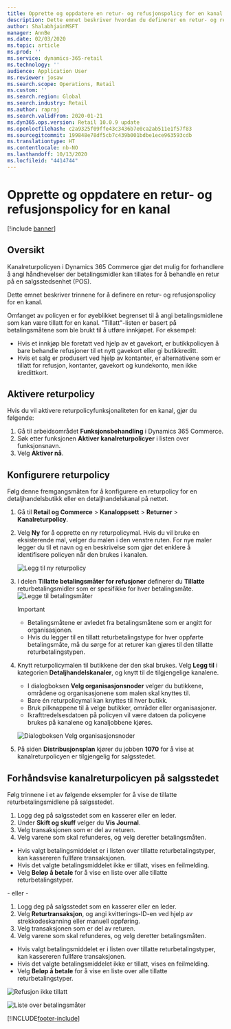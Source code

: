 ```yaml
---
title: Opprette og oppdatere en retur- og refusjonspolicy for en kanal
description: Dette emnet beskriver hvordan du definerer en retur- og refusjonspolicy for en kanal.
author: ShalabhjainMSFT
manager: AnnBe
ms.date: 02/03/2020
ms.topic: article
ms.prod: ''
ms.service: dynamics-365-retail
ms.technology: ''
audience: Application User
ms.reviewer: josaw
ms.search.scope: Operations, Retail
ms.custom: ''
ms.search.region: Global
ms.search.industry: Retail
ms.author: rapraj
ms.search.validFrom: 2020-01-21
ms.dyn365.ops.version: Retail 10.0.9 update
ms.openlocfilehash: c2a9325f09ffe43c3436b7e0ca2ab511e1f57f83
ms.sourcegitcommit: 199848e78df5cb7c439b001bdbe1ece963593cdb
ms.translationtype: HT
ms.contentlocale: nb-NO
ms.lasthandoff: 10/13/2020
ms.locfileid: "4414744"
---
```

# <a name="create-and-update-a-returns-and-refunds-policy-for-a-channel"></a>Opprette og oppdatere en retur- og refusjonspolicy for en kanal

[!include [banner](includes/banner.md)]

## <a name="overview"></a>Oversikt

Kanalreturpolicyen i Dynamics 365 Commerce gjør det mulig for forhandlere å angi håndhevelser der betalingsmidler kan tillates for å behandle en retur på en salgsstedsenhet (POS).  

Dette emnet beskriver trinnene for å definere en retur- og refusjonspolicy for en kanal.

Omfanget av policyen er for øyeblikket begrenset til å angi betalingsmidlene som kan være tillatt for en kanal. "Tillatt"-listen er basert på betalingsmåtene som ble brukt til å utføre innkjøpet. For eksempel:

- Hvis et innkjøp ble foretatt ved hjelp av et gavekort, er butikkpolicyen å bare behandle refusjoner til et nytt gavekort eller gi butikkreditt. 
- Hvis et salg er produsert ved hjelp av kontanter, er alternativene som er tillatt for refusjon, kontanter, gavekort og kundekonto, men ikke kredittkort. 


## <a name="enable-return-policy"></a>Aktivere returpolicy

Hvis du vil aktivere returpolicyfunksjonaliteten for en kanal, gjør du følgende:

1. Gå til arbeidsområdet **Funksjonsbehandling** i Dynamics 365 Commerce.
2. Søk etter funksjonen **Aktiver kanalreturpolicyer** i listen over funksjonsnavn.
3. Velg **Aktiver nå**. 

## <a name="configure-return-policy"></a>Konfigurere returpolicy

Følg denne fremgangsmåten for å konfigurere en returpolicy for en detaljhandelsbutikk eller en detaljhandelskanal på nettet.

1. Gå til **Retail og Commerce** \> **Kanaloppsett** \> **Returner** \> **Kanalreturpolicy**.

2. Velg **Ny** for å opprette en ny returpolicymal. Hvis du vil bruke en eksisterende mal, velger du malen i den venstre ruten. For nye maler legger du til et navn og en beskrivelse som gjør det enklere å identifisere policyen når den brukes i kanalen.

   ![Legg til ny returpolicy](media/Return-policy-page1.png "Legge til ny returpolicy")
     
   
3. I delen **Tillatte betalingsmåter for refusjoner** definerer du **Tillatte** returbetalingsmidler som er spesifikke for hver betalingsmåte.
   ![Legge til betalingsmåter](media/Return-policy-page2.PNG "Angi tillatte betalingsmåter per betalingstype")
   
    > [!IMPORTANT]
    > - Betalingsmåtene er avledet fra betalingsmåtene som er angitt for organisasjonen.
    > - Hvis du legger til en tillatt returbetalingstype for hver oppførte betalingsmåte, må du sørge for at returer kan gjøres til den tillatte returbetalingstypen.
    
4. Knytt returpolicymalen til butikkene der den skal brukes. Velg **Legg til** i kategorien **Detaljhandelskanaler**, og knytt til de tilgjengelige kanalene. 

    - I dialogboksen **Velg organisasjonsnoder** velger du butikkene, områdene og organisasjonene som malen skal knyttes til.
    - Bare én returpolicymal kan knyttes til hver butikk.
    - Bruk pilknappene til å velge butikker, områder eller organisasjoner.
    - Ikrafttredelsesdatoen på policyen vil være datoen da policyene brukes på kanalene og kanaljobbene kjøres. 

    ![Dialogboksen Velg organisasjonsnoder](media/Return-policy-page3.PNG "Dialogboksen Velg organisasjonsnoder")

5. På siden **Distribusjonsplan** kjører du jobben **1070** for å vise at kanalreturpolicyen er tilgjengelig for salgsstedet.

## <a name="preview-the-channel-return-policy-in-the-pos"></a>Forhåndsvise kanalreturpolicyen på salgsstedet

Følg trinnene i et av følgende eksempler for å vise de tillatte returbetalingsmidlene på salgsstedet.

1. Logg deg på salgsstedet som en kasserer eller en leder.
2. Under **Skift og skuff** velger du **Vis Journal**.
3. Velg transaksjonen som er del av returen. 
4. Velg varene som skal refunderes, og velg deretter betalingsmåten.  
- Hvis valgt betalingsmiddelet er i listen over tillatte returbetalingstyper, kan kassereren fullføre transaksjonen.
- Hvis det valgte betalingsmiddelet ikke er tillatt, vises en feilmelding.
- Velg **Beløp å betale** for å vise en liste over alle tillatte returbetalingstyper.

- eller -

1. Logg deg på salgsstedet som en kasserer eller en leder.
2. Velg **Returtransaksjon**, og angi kvitterings-ID-en ved hjelp av strekkodeskanning eller manuell oppføring. 
3. Velg transaksjonen som er del av returen. 
4. Velg varene som skal refunderes, og velg deretter betalingsmåten.  
- Hvis valgt betalingsmiddelet er i listen over tillatte returbetalingstyper, kan kassereren fullføre transaksjonen.
- Hvis det valgte betalingsmiddelet ikke er tillatt, vises en feilmelding.
- Velg **Beløp å betale** for å vise en liste over alle tillatte returbetalingstyper.

![Refusjon ikke tillatt](media/Return-policy-page6.png "Refusjonstype ikke tillatt")



![Liste over betalingsmåter](media/Return-policy-page5.PNG "Refusjonstyper tillatt")


[!INCLUDE[footer-include](../includes/footer-banner.md)]